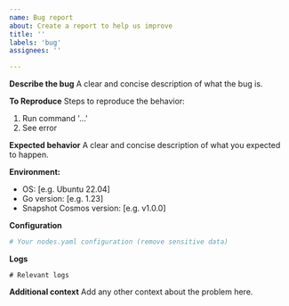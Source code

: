 ```yaml
---
name: Bug report
about: Create a report to help us improve
title: ''
labels: 'bug'
assignees: ''

---
```


**Describe the bug**
A clear and concise description of what the bug is.

**To Reproduce**
Steps to reproduce the behavior:
1. Run command '...'
2. See error

**Expected behavior**
A clear and concise description of what you expected to happen.

**Environment:**
 - OS: [e.g. Ubuntu 22.04]
 - Go version: [e.g. 1.23]
 - Snapshot Cosmos version: [e.g. v1.0.0]

**Configuration**
```yaml
# Your nodes.yaml configuration (remove sensitive data)
```

**Logs**
```
# Relevant logs
```

**Additional context**
Add any other context about the problem here. 